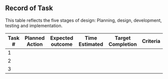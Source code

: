 Record of Task
---------
This table reflects the five stages of design: Planning, design, development, testing and implementation.

| Task # | Planned Action | Expected outcome | Time Estimated | Target Completion | Criteria |
|--------|----------------|------------------|----------------|-------------------|----------|
|    1   |                |                  |                |                   |          |
|    2   |                |                  |                |                   |          |
|    3   |                |                  |                |                   |          |
